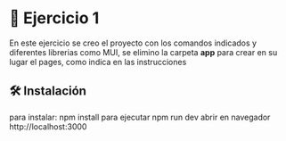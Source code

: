 # 🚀 Ejercicio 1

En este ejercicio  se creo el proyecto con los comandos indicados y diferentes librerias como MUI, se elimino la carpeta **app** para crear en su lugar el pages, como indica en las instrucciones



## 🛠️ Instalación

para instalar: npm install
para ejecutar npm run dev
abrir en navegador 
http://localhost:3000
